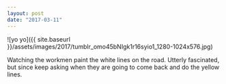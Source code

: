 ```yaml
---
layout: post
date: "2017-03-11"
---
```


![yo yo]({{ site.baseurl }}/assets/images/2017/tumblr_omo45bNIgk1r16syio1_1280-1024x576.jpg)

Watching the workmen paint the white lines on the road. Utterly fascinated, but since keep asking when they are going to come back and do the yellow lines.
